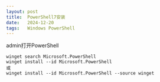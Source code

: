 ```yaml
---
layout: post
title:  PowerShell7安装
date:   2024-12-20
tags:   Windows PowerShell
---
```


admin打开PowerShell

```
winget search Microsoft.PowerShell
winget install --id Microsoft.PowerShell
或
winget install --id Microsoft.PowerShell --source winget
```